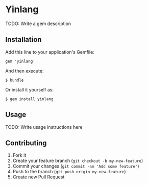 # Yinlang

TODO: Write a gem description

## Installation

Add this line to your application's Gemfile:

    gem 'yinlang'

And then execute:

    $ bundle

Or install it yourself as:

    $ gem install yinlang

## Usage

TODO: Write usage instructions here

## Contributing

1. Fork it
2. Create your feature branch (`git checkout -b my-new-feature`)
3. Commit your changes (`git commit -am 'Add some feature'`)
4. Push to the branch (`git push origin my-new-feature`)
5. Create new Pull Request
